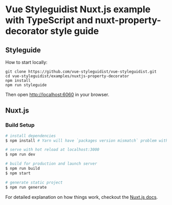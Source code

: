 # Vue Styleguidist Nuxt.js example with TypeScript and nuxt-property-decorator style guide

## Styleguide

How to start locally:

```
git clone https://github.com/vue-styleguidist/vue-styleguidist.git
cd vue-styleguidist/examples/nuxtjs-property-decorator
npm install
npm run styleguide
```

Then open [http://localhost:6060](http://localhost:6060) in your browser.

## Nuxt.js

### Build Setup

```bash
# install dependencies
$ npm install # Yarn will have `packages version mismatch` problem with vue-styleguidist, not recommend

# serve with hot reload at localhost:3000
$ npm run dev

# build for production and launch server
$ npm run build
$ npm start

# generate static project
$ npm run generate
```

For detailed explanation on how things work, checkout the [Nuxt.js docs](https://github.com/nuxt/nuxt.js).
